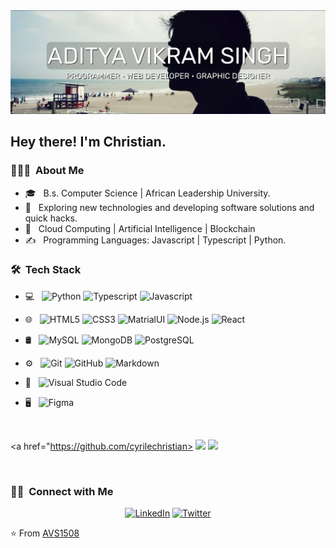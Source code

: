 <img src="https://raw.githubusercontent.com/AVS1508/AVS1508/master/assets/Aditya%20Vikram%20Singh%20Banner.png">

<h2> Hey there! I'm Christian.</h2>

<h3> 👨🏻‍💻 &nbsp;About Me </h3>

- 🎓 &nbsp; B.s. Computer Science | African Leadership University.
- 🤔 &nbsp; Exploring new technologies and developing software solutions and quick hacks.
- 🌱 &nbsp; Cloud Computing | Artificial Intelligence | Blockchain
- ✍️ &nbsp; Programming Languages: Javascript | Typescript | Python.

<h3> 🛠 &nbsp;Tech Stack</h3>

- 💻 &nbsp;
  ![Python](https://img.shields.io/badge/-Python-333333?style=flat&logo=python)
  ![Typescript](https://img.shields.io/badge/-Typescript-333333?style=flat&logo=typescript)
  ![Javascript](https://img.shields.io/badge/-Javascript-333333?style=flat&logo=javascript)
  
- 🌐 &nbsp;
  ![HTML5](https://img.shields.io/badge/-HTML5-333333?style=flat&logo=HTML5)
  ![CSS3](https://img.shields.io/badge/-CSS3-333333?style=flat&logo=CSS3&logoColor=1572B6)
  ![MatrialUI](https://img.shields.io/badge/-MaterialUI-333333?style=flat&logo=materialui&logoColor=563D7C)
  ![Node.js](https://img.shields.io/badge/-Node.js-333333?style=flat&logo=node.js)
  ![React](https://img.shields.io/badge/-React-333333?style=flat&logo=react)
  
- 🛢 &nbsp;
  ![MySQL](https://img.shields.io/badge/-MySQL-333333?style=flat&logo=mysql)
  ![MongoDB](https://img.shields.io/badge/-MongoDB-333333?style=flat&logo=mongodb)
  ![PostgreSQL](https://img.shields.io/badge/-MongoDB-333333?style=flat&logo=mongodb)
  
- ⚙️ &nbsp;
  ![Git](https://img.shields.io/badge/-Git-333333?style=flat&logo=git)
  ![GitHub](https://img.shields.io/badge/-GitHub-333333?style=flat&logo=github)
  ![Markdown](https://img.shields.io/badge/-Markdown-333333?style=flat&logo=markdown)
  
- 🔧 &nbsp;
  ![Visual Studio Code](https://img.shields.io/badge/-Visual%20Studio%20Code-333333?style=flat&logo=visual-studio-code&logoColor=007ACC)
  
- 🖥 &nbsp;
  ![Figma](https://img.shields.io/badge/-Figma-333333?style=flat&logo=figma)

<br/>

<a href="https://github.com/cyrilechristian>
  <img height="180em" src="https://github-readme-stats.vercel.app/api?username=cyrilechristian&theme=buefy&show_icons=true" />
  <img height="180em" src="https://github-readme-stats.vercel.app/api/top-langs/?username=cyrilechristian&theme=buefy&layout=compact" />
</a>

<br/>

<h3> 🤝🏻 &nbsp;Connect with Me </h3>

<p align="center">
<a href="https://www.linkedin.com/in/christian-niyokwizerwa/"><img alt="LinkedIn" src="https://img.shields.io/badge/LinkedIn-Aditya%20Vikram%20Singh-blue?style=flat-square&logo=linkedin"></a>
<a href="https://www.twitter.com/cyrilechristian/"><img alt="Twitter" src="https://img.shields.io/badge/twitter-cyrilechristian_-blue?style=flat-square&logo=twitter"></a>
</p>

⭐️ From [AVS1508](https://github.com/AVS1508)
